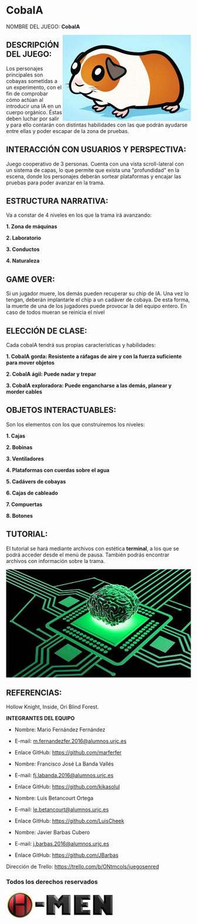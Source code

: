 # CobaIA

NOMBRE DEL JUEGO:
<b>CobaIA</b>


<img src="Cobaya.jpg" align="right">

<h2>DESCRIPCIÓN DEL JUEGO:</h2>
<p>Los personajes principales son cobayas sometidas a un experimento, con el fin de comprobar cómo actúan al 
introducir una IA en un cuerpo orgánico. Éstas deben luchar por salir y para ello contarán con distintas habilidades con las que podrán ayudarse entre ellas y poder escapar de la zona de pruebas.</p>

<h2> INTERACCIÓN CON USUARIOS Y PERSPECTIVA: </h2>
<p>Juego cooperativo de 3 personas. Cuenta con una vista scroll-lateral con un sistema de capas, lo que permite que exista una "profundidad" en la escena, donde los personajes deberán sortear plataformas y encajar las pruebas para poder avanzar en la trama.</p>

<h2> ESTRUCTURA NARRATIVA: </h2>
<p>Va a constar de 4 niveles en los que la trama irá avanzando:</p>
<p><b>1. Zona de máquinas</b></p>
<p><b>2. Laboratorio</b></p>
<p><b>3. Conductos</b></p>
<p><b>4. Naturaleza</b></p>

<h2> GAME OVER: </h2>
<p>Si un jugador muere, los demás pueden recuperar su chip de IA. Una vez lo tengan, deberán implantarle el chip a un cadáver de cobaya. De esta forma, la muerte de una de los jugadores puede provocar la del equipo entero. En caso de todos mueran se reinicia el nivel</p>

<h2> ELECCIÓN DE CLASE: </h2>
<p>Cada cobaIA tendrá sus propias características y habilidades:</p>
<p><b>1. CobaIA gorda: Resistente a ráfagas de aire y con la fuerza suficiente para mover objetos</b></p>
<p><b>2. CobaIA ágil: Puede nadar y trepar</b></p>
<p><b>3. CobaIA exploradora: Puede engancharse a las demás, planear y morder cables</b></p>

<h2> OBJETOS INTERACTUABLES: </h2>
<p>Son los elementos con los que construiremos los niveles:</p>
<p><b>1. Cajas</b></p>
<p><b>2. Bobinas</b></p>
<p><b>3. Ventiladores</b></p>
<p><b>4. Plataformas con cuerdas sobre el agua</b></p>
<p><b>5. Cadávers de cobayas</b></p>
<p><b>6. Cajas de cableado</b></p>
<p><b>7. Compuertas</b></p>
<p><b>8. Botones</b></p>

<h2> TUTORIAL: </h2>
<p>El tutorial se hará mediante archivos con estética <b>terminal</b>, a los que se podrá acceder desde el menú de pausa. También podrás encontrar archivos con información sobre la trama.</p>

<img src="chip.jpg" align="center">

<h2>REFERENCIAS:</h2>
<p>Hollow Knight, Inside, Ori Blind Forest.</p>

<b>INTEGRANTES DEL EQUIPO</b>
- Nombre: Mario Fernández Fernández	
- E-mail: m.fernandezfer.2016@alumnos.urjc.es
- Enlace GitHub: https://github.com/marferfer 


- Nombre: Francisco José La Banda Vallés
- E-mail: fj.labanda.2016@alumnos.urjc.es
- Enlace GitHub: https://github.com/kikasolul 

- Nombre: Luis Betancourt Ortega
- E-mail: le.betancourt@alumnos.urjc.es
- Enlace GitHub: https://github.com/LuisCheek  

- Nombre: Javier Barbas Cubero
- E-mail: j.barbas.2016@alumnos.urjc.es
- Enlace GitHub: https://github.com/JBarbas

Dirección de Trello:
https://trello.com/b/ONtmcols/juegosenred

<h3>Todos los derechos reservados</h3>

<img src="H-MEN_logo.png">
